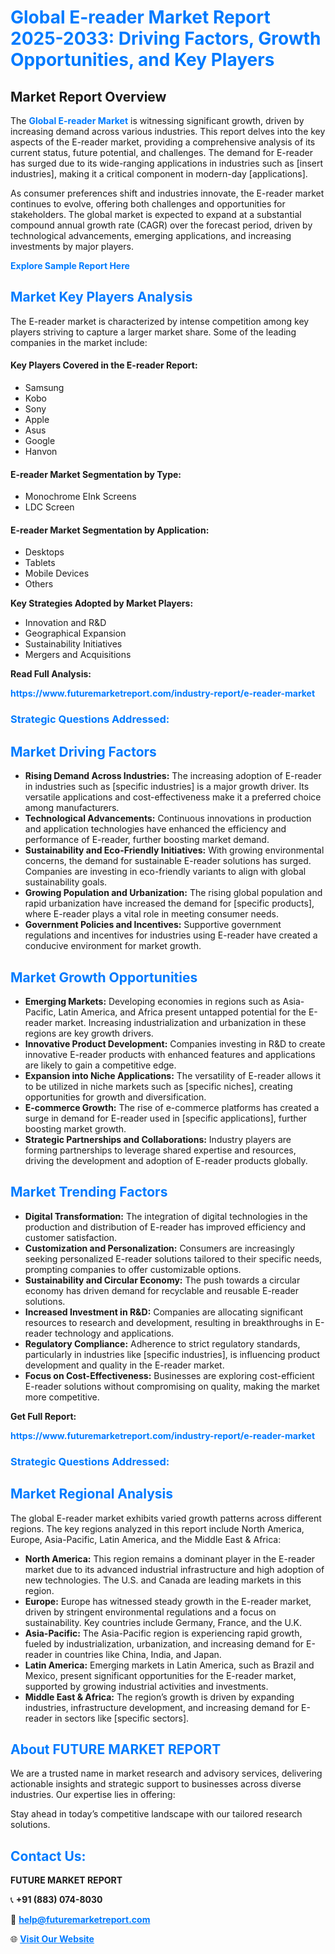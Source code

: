 <h1 style="color: #007BFF;">Global E-reader Market Report 2025-2033: Driving Factors, Growth Opportunities, and Key Players</h1>

<section id="overview">
<h2>Market Report Overview</h2>
<p>The <a href="https://www.futuremarketreport.com/industry-report/e-reader-market" style="color: #007BFF; text-decoration: none;"><strong>Global E-reader Market</strong></a> is witnessing significant growth, driven by increasing demand across various industries. This report delves into the key aspects of the E-reader market, providing a comprehensive analysis of its current status, future potential, and challenges. The demand for E-reader has surged due to its wide-ranging applications in industries such as [insert industries], making it a critical component in modern-day [applications].</p>
<p>As consumer preferences shift and industries innovate, the E-reader market continues to evolve, offering both challenges and opportunities for stakeholders. The global market is expected to expand at a substantial compound annual growth rate (CAGR) over the forecast period, driven by technological advancements, emerging applications, and increasing investments by major players.</p>
</section>

<section id="overview">
<p><a href="https://www.futuremarketreport.com/request-sample/reportId=84389" style="color: #007BFF; text-decoration: none;"><strong>Explore Sample Report Here</strong></a></p>
</section>

<section id="key-players">
<h2 style="color: #007BFF;">Market Key Players Analysis</h2>
<p>The E-reader market is characterized by intense competition among key players striving to capture a larger market share. Some of the leading companies in the market include:</p>
<h4>Key Players Covered in the E-reader Report:</h4>
<ul><li>Samsung</li><li>Kobo</li><li>Sony</li><li>Apple</li><li>Asus</li><li>Google</li><li>Hanvon</li></ul>
<h4>E-reader Market Segmentation by Type:</h4>
<ul><li>Monochrome EInk Screens</li><li>LDC Screen</li></ul>

<h4>E-reader Market Segmentation by Application:</h4>
<ul><li>Desktops</li><li>Tablets</li><li>Mobile Devices</li><li>Others</li></ul>
<p><strong>Key Strategies Adopted by Market Players:</strong></p>
<ul>
<li>Innovation and R&D</li>
<li>Geographical Expansion</li>
<li>Sustainability Initiatives</li>
<li>Mergers and Acquisitions</li>
</ul>
</section>

<section>
<p><strong>Read Full Analysis: </strong></p><a href="https://www.futuremarketreport.com/industry-report/e-reader-market" style="color: #007BFF; text-decoration: none;"><strong>https://www.futuremarketreport.com/industry-report/e-reader-market</strong></a>
<h3 style="color: #007BFF;">Strategic Questions Addressed:</h3>
</section>

<section id="driving-factors">
<h2 style="color: #007BFF;">Market Driving Factors</h2>
<ul>
<li><strong>Rising Demand Across Industries:</strong> The increasing adoption of E-reader in industries such as [specific industries] is a major growth driver. Its versatile applications and cost-effectiveness make it a preferred choice among manufacturers.</li>
<li><strong>Technological Advancements:</strong> Continuous innovations in production and application technologies have enhanced the efficiency and performance of E-reader, further boosting market demand.</li>
<li><strong>Sustainability and Eco-Friendly Initiatives:</strong> With growing environmental concerns, the demand for sustainable E-reader solutions has surged. Companies are investing in eco-friendly variants to align with global sustainability goals.</li>
<li><strong>Growing Population and Urbanization:</strong> The rising global population and rapid urbanization have increased the demand for [specific products], where E-reader plays a vital role in meeting consumer needs.</li>
<li><strong>Government Policies and Incentives:</strong> Supportive government regulations and incentives for industries using E-reader have created a conducive environment for market growth.</li>
</ul>
</section>

<section id="growth-opportunities">
<h2 style="color: #007BFF;">Market Growth Opportunities</h2>
<ul>
<li><strong>Emerging Markets:</strong> Developing economies in regions such as Asia-Pacific, Latin America, and Africa present untapped potential for the E-reader market. Increasing industrialization and urbanization in these regions are key growth drivers.</li>
<li><strong>Innovative Product Development:</strong> Companies investing in R&D to create innovative E-reader products with enhanced features and applications are likely to gain a competitive edge.</li>
<li><strong>Expansion into Niche Applications:</strong> The versatility of E-reader allows it to be utilized in niche markets such as [specific niches], creating opportunities for growth and diversification.</li>
<li><strong>E-commerce Growth:</strong> The rise of e-commerce platforms has created a surge in demand for E-reader used in [specific applications], further boosting market growth.</li>
<li><strong>Strategic Partnerships and Collaborations:</strong> Industry players are forming partnerships to leverage shared expertise and resources, driving the development and adoption of E-reader products globally.</li>
</ul>
</section>

<section id="trending-factors">
<h2 style="color: #007BFF;">Market Trending Factors</h2>
<ul>
<li><strong>Digital Transformation:</strong> The integration of digital technologies in the production and distribution of E-reader has improved efficiency and customer satisfaction.</li>
<li><strong>Customization and Personalization:</strong> Consumers are increasingly seeking personalized E-reader solutions tailored to their specific needs, prompting companies to offer customizable options.</li>
<li><strong>Sustainability and Circular Economy:</strong> The push towards a circular economy has driven demand for recyclable and reusable E-reader solutions.</li>
<li><strong>Increased Investment in R&D:</strong> Companies are allocating significant resources to research and development, resulting in breakthroughs in E-reader technology and applications.</li>
<li><strong>Regulatory Compliance:</strong> Adherence to strict regulatory standards, particularly in industries like [specific industries], is influencing product development and quality in the E-reader market.</li>
<li><strong>Focus on Cost-Effectiveness:</strong> Businesses are exploring cost-efficient E-reader solutions without compromising on quality, making the market more competitive.</li>
</ul>
</section>

<section>
<p><strong>Get Full Report: </strong></p><a href="https://www.futuremarketreport.com/industry-report/e-reader-market" style="color: #007BFF; text-decoration: none;"><strong>https://www.futuremarketreport.com/industry-report/e-reader-market</strong></a>
<h3 style="color: #007BFF;">Strategic Questions Addressed:</h3>
</section>


<section id="regional-analysis">
<h2 style="color: #007BFF;">Market Regional Analysis</h2>
<p>The global E-reader market exhibits varied growth patterns across different regions. The key regions analyzed in this report include North America, Europe, Asia-Pacific, Latin America, and the Middle East & Africa:</p>
<ul>
<li><strong>North America:</strong> This region remains a dominant player in the E-reader market due to its advanced industrial infrastructure and high adoption of new technologies. The U.S. and Canada are leading markets in this region.</li>
<li><strong>Europe:</strong> Europe has witnessed steady growth in the E-reader market, driven by stringent environmental regulations and a focus on sustainability. Key countries include Germany, France, and the U.K.</li>
<li><strong>Asia-Pacific:</strong> The Asia-Pacific region is experiencing rapid growth, fueled by industrialization, urbanization, and increasing demand for E-reader in countries like China, India, and Japan.</li>
<li><strong>Latin America:</strong> Emerging markets in Latin America, such as Brazil and Mexico, present significant opportunities for the E-reader market, supported by growing industrial activities and investments.</li>
<li><strong>Middle East & Africa:</strong> The region’s growth is driven by expanding industries, infrastructure development, and increasing demand for E-reader in sectors like [specific sectors].</li>
</ul>
</section>

<footer>
<h2 style="color: #007BFF;">About FUTURE MARKET REPORT</h2>
<p>We are a trusted name in market research and advisory services, delivering actionable insights and strategic support to businesses across diverse industries. Our expertise lies in offering:</p>

<p>Stay ahead in today’s competitive landscape with our tailored research solutions.</p>

<h2 style="color: #007BFF;">Contact Us:</h2>
<p><strong>FUTURE MARKET REPORT</strong></p>
<p>📞 <strong>+91 (883) 074-8030</strong></p>
<p>📧 <strong><a href="mailto:help@futuremarketreport.com" style="color: #007BFF;">help@futuremarketreport.com</a></strong></p>
<p>🌐 <strong><a href="https://www.futuremarketreport.com/" style="color: #007BFF;">Visit Our Website</a></strong></p>
</footer>